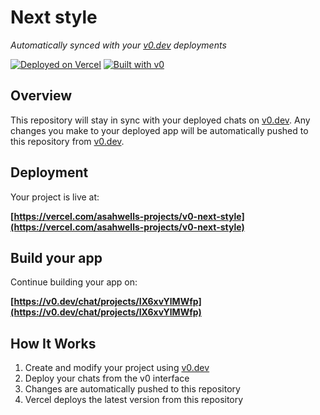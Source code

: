 # Next style

*Automatically synced with your [v0.dev](https://v0.dev) deployments*

[![Deployed on Vercel](https://img.shields.io/badge/Deployed%20on-Vercel-black?style=for-the-badge&logo=vercel)](https://vercel.com/asahwells-projects/v0-next-style)
[![Built with v0](https://img.shields.io/badge/Built%20with-v0.dev-black?style=for-the-badge)](https://v0.dev/chat/projects/IX6xvYlMWfp)

## Overview

This repository will stay in sync with your deployed chats on [v0.dev](https://v0.dev).
Any changes you make to your deployed app will be automatically pushed to this repository from [v0.dev](https://v0.dev).

## Deployment

Your project is live at:

**[https://vercel.com/asahwells-projects/v0-next-style](https://vercel.com/asahwells-projects/v0-next-style)**

## Build your app

Continue building your app on:

**[https://v0.dev/chat/projects/IX6xvYlMWfp](https://v0.dev/chat/projects/IX6xvYlMWfp)**

## How It Works

1. Create and modify your project using [v0.dev](https://v0.dev)
2. Deploy your chats from the v0 interface
3. Changes are automatically pushed to this repository
4. Vercel deploys the latest version from this repository